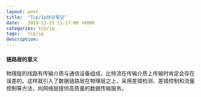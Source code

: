 ```yaml
---
layout: post
title:  "Tcp/Ip协议笔记"
date:   2019-11-25 11:17:00 +0800
categories: tcp/ip
tags:   tcp/ip
description:
---
```


#### 链路层的意义
物理层的线路有传输介质与通信设备组成，比特流在传输介质上传输时肯定会存在误差的。这样就引入了数据链路层在物理层之上，采用差错检测、差错控制和流量控制等方法，向网络层提供高质量的数据传输服务。
